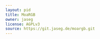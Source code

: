 ```yaml
---
layout: pid
title: MoaRGB
owner: jaseg
license: AGPLv3
source: https://git.jaseg.de/moargb.git
---
```


